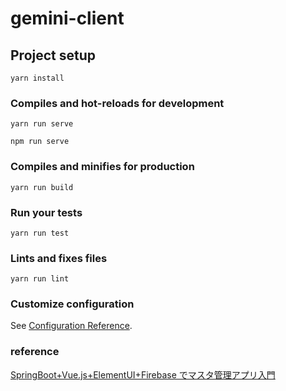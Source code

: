 # gemini-client

## Project setup

```
yarn install
```

### Compiles and hot-reloads for development

```
yarn run serve

npm run serve
```

### Compiles and minifies for production

```
yarn run build
```

### Run your tests

```
yarn run test
```

### Lints and fixes files

```
yarn run lint
```

### Customize configuration

See [Configuration Reference](https://cli.vuejs.org/config/).

### reference

[SpringBoot+Vue.js+ElementUI+Firebase でマスタ管理アプリ入門](https://qiita.com/shunp/items/abea7fa01e7a664c85da)

